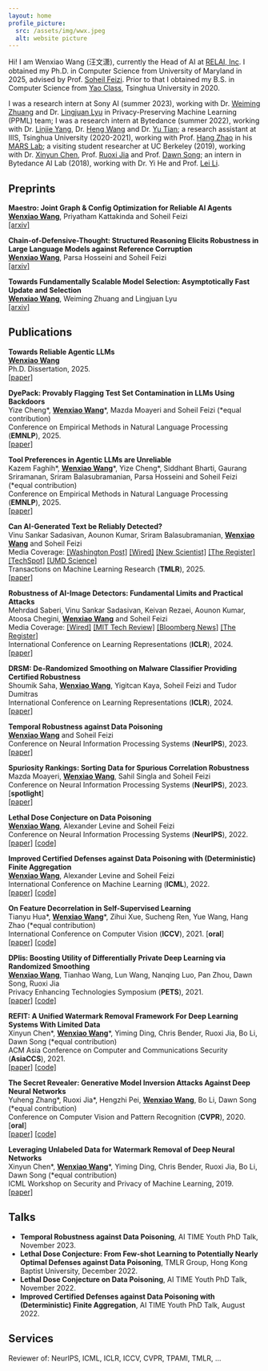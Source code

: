 ```yaml
---
layout: home
profile_picture:
  src: /assets/img/wwx.jpeg
  alt: website picture
---
```



Hi! I am Wenxiao Wang (汪文潇), currently the Head of AI at [RELAI, Inc](https://relai.ai/).
I obtained my Ph.D. in Computer Science from University of Maryland in 2025, advised by Prof. [Soheil Feizi](https://www.cs.umd.edu/~sfeizi/). Prior to that I obtained my B.S. in Computer Science from [Yao Class](https://iiis.tsinghua.edu.cn/en/yaoclass/), Tsinghua University in 2020.

I was a research intern at Sony AI (summer 2023), working with Dr. [Weiming Zhuang](https://weiming.me) and Dr. [Lingjuan Lyu](https://sites.google.com/view/lingjuan-lyu/home?pli=1) in Privacy-Preserving Machine Learning (PPML) team; I was a research intern at Bytedance (summer 2022), working with Dr. [Linjie Yang](https://sites.google.com/site/linjieyang89/), Dr. [Heng Wang](https://hengcv.github.io) and Dr. [Yu Tian](https://scholar.google.com/citations?user=DxPjkDoAAAAJ); a research assistant at IIIS, Tsinghua University (2020-2021), working with Prof. [Hang Zhao](https://hangzhaomit.github.io) in his [MARS Lab](http://group.iiis.tsinghua.edu.cn/~marslab/#/); a visiting student researcher at UC Berkeley (2019), working with Dr. [Xinyun Chen](https://jungyhuk.github.io), Prof. [Ruoxi Jia](https://ruoxijia.info) and Prof. [Dawn Song](https://people.eecs.berkeley.edu/~dawnsong/); an intern in Bytedance AI Lab (2018), working with Dr. Yi He and Prof. [Lei Li](https://sites.cs.ucsb.edu/~lilei/).

## Preprints

**Maestro: Joint Graph & Config Optimization for Reliable AI Agents**  
**<u>Wenxiao Wang</u>**, Priyatham Kattakinda and Soheil Feizi  
[[arxiv]](https://arxiv.org/abs/2509.04642)

**Chain-of-Defensive-Thought: Structured Reasoning Elicits Robustness in Large Language Models against Reference Corruption**  
**<u>Wenxiao Wang</u>**, Parsa Hosseini and Soheil Feizi  
[[arxiv]](https://arxiv.org/abs/2504.20769)

**Towards Fundamentally Scalable Model Selection: Asymptotically Fast Update and Selection**  
**<u>Wenxiao Wang</u>**, Weiming Zhuang and Lingjuan Lyu  
[[arxiv]](https://arxiv.org/abs/2406.07536)


## Publications

**Towards Reliable Agentic LLMs**  
**<u>Wenxiao Wang</u>**  
Ph.D. Dissertation, 2025.  
[[paper]](https://www.proquest.com/docview/3250301036)

**DyePack: Provably Flagging Test Set Contamination in LLMs Using Backdoors**  
Yize Cheng\*, **<u>Wenxiao Wang</u>**\*, Mazda Moayeri and Soheil Feizi (\*equal contribution)  
Conference on Empirical Methods in Natural Language Processing (**EMNLP**), 2025.  
[[paper]](https://arxiv.org/abs/2505.23001)

**Tool Preferences in Agentic LLMs are Unreliable**  
Kazem Faghih\*, **<u>Wenxiao Wang</u>**\*, Yize Cheng\*, Siddhant Bharti, Gaurang Sriramanan, Sriram Balasubramanian, Parsa Hosseini and Soheil Feizi (\*equal contribution)  
Conference on Empirical Methods in Natural Language Processing (**EMNLP**), 2025.  
[[paper]](https://arxiv.org/abs/2505.18135)

**Can AI-Generated Text be Reliably Detected?**  
Vinu Sankar Sadasivan, Aounon Kumar, Sriram Balasubramanian, **<u>Wenxiao Wang</u>** and Soheil Feizi  
Media Coverage: 
[[Washington Post]](https://www.washingtonpost.com/technology/2023/06/02/turnitin-ai-cheating-detector-accuracy/)
[[Wired]](https://www.wired.com/story/ai-detection-chat-gpt-college-students/)
[[New Scientist]](https://www.newscientist.com/article/2366824-reliably-detecting-ai-generated-text-is-mathematically-impossible/)
[[The Register]](https://www.theregister.com/2023/03/21/detecting_ai_generated_text/?utm_source=twitter&utm_medium=twitter&utm_campaign=auto&utm_content=article)
[[TechSpot]](https://www.techspot.com/news/98031-reliable-detection-ai-generated-text-impossible-new-study.html)
[[UMD Science]](https://cmns.umd.edu/news-events/news/ai-generated-content-actually-detectable)  
Transactions on Machine Learning Research (**TMLR**), 2025.  
[[paper]](https://arxiv.org/abs/2303.11156)

**Robustness of AI-Image Detectors: Fundamental Limits and Practical Attacks**  
Mehrdad Saberi, Vinu Sankar Sadasivan, Keivan Rezaei, Aounon Kumar, Atoosa Chegini, **<u>Wenxiao Wang</u>** and Soheil Feizi  
Media Coverage: 
[[Wired]](https://www.wired.com/story/artificial-intelligence-watermarking-issues/)
[[MIT Tech Review]](https://www.technologyreview.com/2023/11/06/1082996/the-inside-scoop-on-watermarking-and-content-authentication/)
[[Bloomberg News]](https://www.bloomberg.com/news/newsletters/2023-11-06/biden-ai-executive-order-shows-urgency-of-deepfakes)
[[The Register]](https://www.theregister.com/2023/10/02/watermarking_security_checks/)  
International Conference on Learning Representations (**ICLR**), 2024.  
[[paper]](https://arxiv.org/abs/2310.00076)

**DRSM: De-Randomized Smoothing on Malware Classifier Providing Certified Robustness**  
Shoumik Saha, **<u>Wenxiao Wang</u>**, Yigitcan Kaya, Soheil Feizi and Tudor Dumitras  
International Conference on Learning Representations (**ICLR**), 2024.  
[[paper]](https://arxiv.org/abs/2303.13372)

**Temporal Robustness against Data Poisoning**  
**<u>Wenxiao Wang</u>** and Soheil Feizi  
Conference on Neural Information Processing Systems (**NeurIPS**), 2023.  
[[paper]](https://arxiv.org/abs/2302.03684)

**Spuriosity Rankings: Sorting Data for Spurious Correlation Robustness**  
Mazda Moayeri, **<u>Wenxiao Wang</u>**, Sahil Singla and Soheil Feizi  
Conference on Neural Information Processing Systems (**NeurIPS**), 2023. [**spotlight**]  
[[paper]](https://arxiv.org/abs/2212.02648)

**Lethal Dose Conjecture on Data Poisoning**  
**<u>Wenxiao Wang</u>**, Alexander Levine and Soheil Feizi  
Conference on Neural Information Processing Systems (**NeurIPS**), 2022.  
[[paper]](https://arxiv.org/abs/2208.03309) [[code]](https://github.com/wangwenxiao/FiniteAggregation)

**Improved Certified Defenses against Data Poisoning with (Deterministic) Finite Aggregation**  
**<u>Wenxiao Wang</u>**, Alexander Levine and Soheil Feizi  
International Conference on Machine Learning (**ICML**), 2022.  
[[paper]](https://proceedings.mlr.press/v162/wang22m.html) [[code]](https://github.com/wangwenxiao/FiniteAggregation)  

**On Feature Decorrelation in Self-Supervised Learning**  
Tianyu Hua\*, **<u>Wenxiao Wang</u>**\*, Zihui Xue, Sucheng Ren, Yue Wang, Hang Zhao (\*equal contribution)  
International Conference on Computer Vision (**ICCV**), 2021. [**oral**]  
[[paper]](https://openaccess.thecvf.com/content/ICCV2021/html/Hua_On_Feature_Decorrelation_in_Self-Supervised_Learning_ICCV_2021_paper.html) [[code]](https://github.com/PatrickHua/FeatureDecorrelationSSL)  

**DPlis: Boosting Utility of Differentially Private Deep Learning via Randomized Smoothing**  
**<u>Wenxiao Wang</u>**, Tianhao Wang, Lun Wang, Nanqing Luo, Pan Zhou, Dawn Song, Ruoxi Jia  
Privacy Enhancing Technologies Symposium (**PETS**), 2021.  
[[paper]](https://www.petsymposium.org/2021/files/papers/issue4/popets-2021-0065.pdf) [[code]](https://github.com/wangwenxiao/DPlis)

**REFIT: A Unified Watermark Removal Framework For Deep Learning Systems With Limited Data**  
Xinyun Chen\*, **<u>Wenxiao Wang</u>**\*, Yiming Ding, Chris Bender, Ruoxi Jia, Bo Li, Dawn Song (\*equal contribution)  
ACM Asia Conference on Computer and Communications Security (**AsiaCCS**), 2021.  
[[paper]](https://dl.acm.org/doi/abs/10.1145/3433210.3453079) [[code]](https://github.com/sunblaze-ucb/REFIT)

**The Secret Revealer: Generative Model Inversion Attacks Against Deep Neural Networks**  
Yuheng Zhang\*, Ruoxi Jia\*, Hengzhi Pei, **<u>Wenxiao Wang</u>**, Bo Li, Dawn Song (\*equal contribution)  
Conference on Computer Vision and Pattern Recognition (**CVPR**), 2020. [**oral**]  
[[paper]](https://openaccess.thecvf.com/content_CVPR_2020/html/Zhang_The_Secret_Revealer_Generative_Model-Inversion_Attacks_Against_Deep_Neural_Networks_CVPR_2020_paper.html) [[code]](https://github.com/AI-secure/GMI-Attack)

**Leveraging Unlabeled Data for Watermark Removal of Deep Neural Networks**  
Xinyun Chen\*, **<u>Wenxiao Wang</u>**\*, Yiming Ding, Chris Bender, Ruoxi Jia, Bo Li, Dawn Song (\*equal contribution)  
ICML Workshop on Security and Privacy of Machine Learning, 2019.  
[[paper]](https://wangwenxiao.github.io/files/watermark_removal_icml19_workshop.pdf)

## Talks
- **Temporal Robustness against Data Poisoning**, AI TIME Youth PhD Talk, November 2023.
- **Lethal Dose Conjecture: From Few-shot Learning to Potentially Nearly Optimal Defenses
against Data Poisoning**, TMLR Group, Hong Kong Baptist University, December 2022.
- **Lethal Dose Conjecture on Data Poisoning**, AI TIME Youth PhD Talk, November 2022.
- **Improved Certified Defenses against Data Poisoning with (Deterministic) Finite Aggregation**, AI TIME Youth PhD Talk, August 2022.


## Services
Reviewer of: NeurIPS, ICML, ICLR, ICCV, CVPR, TPAMI, TMLR, ...
